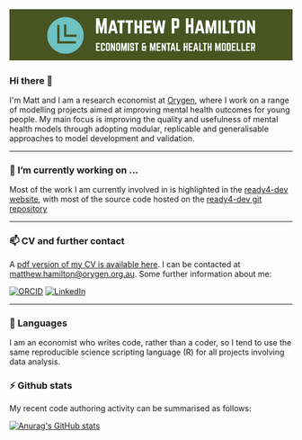 <img src = "/custom_cover.png" alt = "Logo"/>

### Hi there 👋

I'm Matt and I am a research economist at [Orygen](https://www.orygen.org.au/), where I work on a range of modelling projects aimed at improving mental health outcomes for young people. My main focus is improving the quality and usefulness of mental health models through adopting modular, replicable and generalisable approaches to model development and validation. 

---

### 🔭 I’m currently working on ...

Most of the work I am currently involved in is highlighted in the [ready4-dev website](https://www.ready4-dev.com/about/), with most of the source code hosted on the [ready4-dev git repository](https://github.com/ready4-dev)

---

### 📫 CV and further contact

A [pdf version of my CV is available here](https://matthewphamilton.github.io/mybio/Docs/MPHamiltonCV.pdf). I can be contacted at matthew.hamilton@orygen.org.au. Some further information about me:
<p>
  <a href = "https://orcid.org/0000-0001-7407-9194"><img alt = "ORCID" src = "https://img.shields.io/badge/ORCID-A6CE39?logo=ORCID&logoColor=white&style=for-the-badge"/></a>
    <a href = "https://www.linkedin.com/in/matthewhamiltonprofile/"><img alt = "LinkedIn" src = "https://img.shields.io/badge/matthewhamiltonprofile-0A66C2?logo=LinkedIn&logoColor=white&style=for-the-badge"/></a>
</p>

---

### 💬 Languages

I am an economist who writes code, rather than a coder, so I tend to use the same reproducible science scripting language (R) for all projects involving data analysis.

### ⚡ Github stats

My recent code authoring activity can be summarised as follows:

[![Anurag's GitHub stats](https://github-readme-stats.vercel.app/api?username=matthewphamilton&count_private=true&show_icons=true&theme=cobalt)](https://github.com/anuraghazra/github-readme-stats)


<!--
**matthewphamilton/matthewphamilton** is a ✨ _special_ ✨ repository because its `README.md` (this file) appears on your GitHub profile.
[![Readme Card](https://github-readme-stats.vercel.app/api/pin/?username=ready4-dev&repo=TTU&count_private=true&show_icons=true&theme=cobalt)](https://github.com/anuraghazra/github-readme-stats)

Here are some ideas to get you started:


- 🌱 I’m currently learning ...
- 👯 I’m looking to collaborate on ...
- 🤔 I’m looking for help with ...
- 💬 Ask me about ...
- 📫 How to reach me: ...
- 😄 Pronouns: ...
- ⚡ Fun fact: ...
-->
